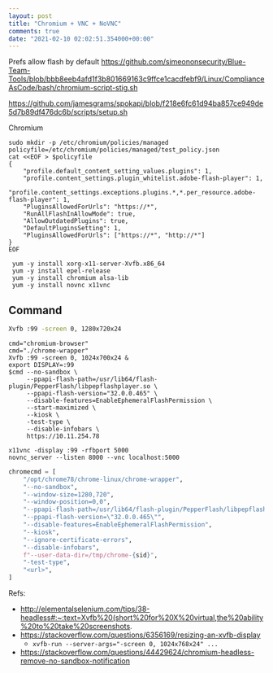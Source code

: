 ```yaml
---
layout: post
title: "Chromium + VNC + NoVNC"
comments: true
date: "2021-02-10 02:02:51.354000+00:00"
---
```


Prefs allow flash by default
https://github.com/simeononsecurity/Blue-Team-Tools/blob/bbb8eeb4afd1f3b801669163c9ffce1cacdfebf9/Linux/ComplianceAsCode/bash/chromium-script-stig.sh

https://github.com/jamesgrams/spokapi/blob/f218e6fc61d94ba857ce949de5d7b89df476dc6b/scripts/setup.sh

Chromium
```
sudo mkdir -p /etc/chromium/policies/managed
policyfile=/etc/chromium/policies/managed/test_policy.json
cat <<EOF > $policyfile
{
    "profile.default_content_setting_values.plugins": 1,
    "profile.content_settings.plugin_whitelist.adobe-flash-player": 1,
    "profile.content_settings.exceptions.plugins.*,*.per_resource.adobe-flash-player": 1,
    "PluginsAllowedForUrls": "https://*",
	"RunAllFlashInAllowMode": true, 
	"AllowOutdatedPlugins": true, 
	"DefaultPluginsSetting": 1,
	"PluginsAllowedForUrls": ["https://*", "http://*"]
}
EOF
```

```
 yum -y install xorg-x11-server-Xvfb.x86_64
 yum -y install epel-release
 yum -y install chromium alsa-lib
 yum -y install novnc x11vnc
```


## Command

```bash
Xvfb :99 -screen 0, 1280x720x24
```

```
cmd="chromium-browser"
cmd="./chrome-wrapper"
Xvfb :99 -screen 0, 1024x700x24 &
export DISPLAY=:99
$cmd --no-sandbox \
     --ppapi-flash-path=/usr/lib64/flash-plugin/PepperFlash/libpepflashplayer.so \
     --ppapi-flash-version="32.0.0.465" \ 
     --disable-features=EnableEphemeralFlashPermission \
     --start-maximized \
     --kiosk \
     -test-type \
     --disable-infobars \
     https://10.11.254.78
```


```
x11vnc -display :99 -rfbport 5000
novnc_server --listen 8000 --vnc localhost:5000
```

```python
chromecmd = [
    "/opt/chrome78/chrome-linux/chrome-wrapper",
    "--no-sandbox",
    "--window-size=1280,720",
    "--window-position=0,0",
    "--ppapi-flash-path=/usr/lib64/flash-plugin/PepperFlash/libpepflashplayer.so",
    "--ppapi-flash-version=\"32.0.0.465\"",
    "--disable-features=EnableEphemeralFlashPermission",
    "--kiosk",
    "--ignore-certificate-errors",
    "--disable-infobars",
    f"--user-data-dir=/tmp/chrome-{sid}",
    "-test-type",
    "<url>",
]
```

Refs:
* http://elementalselenium.com/tips/38-headless#:~:text=Xvfb%20(short%20for%20X%20virtual,the%20ability%20to%20take%20screenshots.
* https://stackoverflow.com/questions/6356169/resizing-an-xvfb-display
    * `xvfb-run --server-args="-screen 0, 1024x768x24" ...`
* https://stackoverflow.com/questions/44429624/chromium-headless-remove-no-sandbox-notification